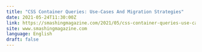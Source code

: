 ```yaml
---
title: "CSS Container Queries: Use-Cases And Migration Strategies"
date: 2021-05-24T11:30:00Z
link: https://smashingmagazine.com/2021/05/css-container-queries-use-cases-migration-strategies/?utm_medium=RSS&utm_source=news.12bit.vn
site: www.smashingmagazine.com
language: English
draft: false
---
```

